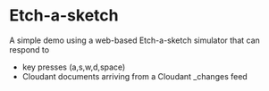 # Etch-a-sketch

A simple demo using a web-based Etch-a-sketch simulator that can respond to 

* key presses (a,s,w,d,space)
* Cloudant documents arriving from a Cloudant _changes feed



